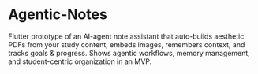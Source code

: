 # Agentic-Notes
Flutter prototype of an AI-agent note assistant that auto-builds aesthetic PDFs from your study content, embeds images, remembers context, and tracks goals &amp; progress. Shows agentic workflows, memory management, and student-centric organization in an MVP.
